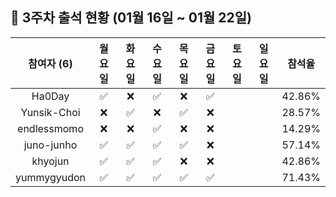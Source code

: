## :pushpin: 3주차 출석 현황 (01월 16일 ~ 01월 22일)

| 참여자 (6) | 월요일 | 화요일 | 수요일 | 목요일 | 금요일 | 토요일 | 일요일 | 참석율 |
|:---:|:---:|:---:|:---:|:---:|:---:|:--:|:---:|:---:|
| Ha0Day |:white_check_mark:|:x:|:white_check_mark:|:x:|:white_check_mark:| | | 42.86% |
| Yunsik-Choi |:x:|:white_check_mark:|:x:|:white_check_mark:|:x:| | | 28.57% |
| endlessmomo |:x:|:x:|:white_check_mark:|:x:|:x:| | | 14.29% |
| juno-junho |:white_check_mark:|:white_check_mark:|:white_check_mark:|:white_check_mark:|:x:| | | 57.14% |
| khyojun |:white_check_mark:|:white_check_mark:|:white_check_mark:|:x:|:x:| | | 42.86% |
| yummygyudon |:white_check_mark:|:white_check_mark:|:white_check_mark:|:white_check_mark:|:white_check_mark:| | | 71.43% |
